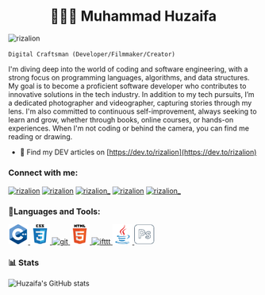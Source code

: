 <h1 align="center">👨🏻‍💻 Muhammad Huzaifa</h1></p>
<p align="left"> <img src="https://komarev.com/ghpvc/?username=rizalion&label=Profile%20views&color=0e75b6&style=flat" alt="rizalion" /> </p>
<code>Digital Craftsman (Developer/Filmmaker/Creator)</code></p>
I'm diving deep into the world of coding and software engineering, with a strong focus on programming languages, algorithms, and data structures. My goal is to become a proficient software developer who contributes to innovative solutions in the tech industry.
In addition to my tech pursuits, I’m a dedicated photographer and videographer, capturing stories through my lens. I'm also committed to continuous self-improvement, always seeking to learn and grow, whether through books, online courses, or hands-on experiences.
When I'm not coding or behind the camera, you can find me reading or drawing.

- 📝 Find my DEV articles on [https://dev.to/rizalion](https://dev.to/rizalion)

<h3 align="left">Connect with me:</h3>
<p align="left">
<a href="https://medium.com/rizalion" target="blank"><img align="center" src="https://raw.githubusercontent.com/rahuldkjain/github-profile-readme-generator/master/src/images/icons/Social/medium.svg" alt="rizalion" height="30" width="40" /></a>
<a href="https://dev.to/rizalion" target="blank"><img align="center" src="https://raw.githubusercontent.com/rahuldkjain/github-profile-readme-generator/master/src/images/icons/Social/devto.svg" alt="rizalion" height="30" width="40" /></a>
<a href="https://twitter.com/rizalion_" target="blank"><img align="center" src="https://raw.githubusercontent.com/rahuldkjain/github-profile-readme-generator/master/src/images/icons/Social/twitter.svg" alt="rizalion_" height="30" width="40" /></a>
<a href="https://linkedin.com/in/rizalion" target="blank"><img align="center" src="https://raw.githubusercontent.com/rahuldkjain/github-profile-readme-generator/master/src/images/icons/Social/linked-in-alt.svg" alt="rizalion" height="30" width="40" /></a>
<a href="https://instagram.com/rizalion_" target="blank"><img align="center" src="https://raw.githubusercontent.com/rahuldkjain/github-profile-readme-generator/master/src/images/icons/Social/instagram.svg" alt="rizalion_" height="30" width="40" /></a>
</p>

<h3 align="left">🧰Languages and Tools:</h3>
<p align="left"> <a href="https://www.w3schools.com/cpp/" target="_blank" rel="noreferrer"> <img src="https://raw.githubusercontent.com/devicons/devicon/master/icons/cplusplus/cplusplus-original.svg" alt="cplusplus" width="40" height="40"/> </a> <a href="https://www.w3schools.com/css/" target="_blank" rel="noreferrer"> <img src="https://raw.githubusercontent.com/devicons/devicon/master/icons/css3/css3-original-wordmark.svg" alt="css3" width="40" height="40"/> </a> <a href="https://git-scm.com/" target="_blank" rel="noreferrer"> <img src="https://www.vectorlogo.zone/logos/git-scm/git-scm-icon.svg" alt="git" width="40" height="40"/> </a> <a href="https://www.w3.org/html/" target="_blank" rel="noreferrer"> <img src="https://raw.githubusercontent.com/devicons/devicon/master/icons/html5/html5-original-wordmark.svg" alt="html5" width="40" height="40"/> </a> <a href="https://ifttt.com/" target="_blank" rel="noreferrer"> <img src="https://www.vectorlogo.zone/logos/ifttt/ifttt-ar21.svg" alt="ifttt" width="40" height="40"/> </a> <a href="https://www.java.com" target="_blank" rel="noreferrer"> <img src="https://raw.githubusercontent.com/devicons/devicon/master/icons/java/java-original.svg" alt="java" width="40" height="40"/> </a> <a href="https://www.photoshop.com/en" target="_blank" rel="noreferrer"> <img src="https://raw.githubusercontent.com/devicons/devicon/master/icons/photoshop/photoshop-line.svg" alt="photoshop" width="40" height="40"/> </a> </p>

### 📊 Stats

![Huzaifa's GitHub stats](https://github-readme-stats.vercel.app/api?username=rizalion&show_icons=true&theme=gruvbox)

<!-- ![GitHub Streak](https://streak-stats.demolab.com?user=rizalion&theme=gruvbox&border_radius=4.5) -->

#
